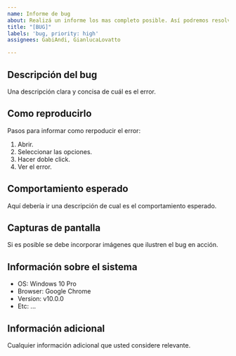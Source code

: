 ```yaml
---
name: Informe de bug
about: Realizá un informe los mas completo posible. Así podremos resolver el problema.
title: "[BUG]"
labels: 'bug, priority: high'
assignees: GabiAndi, GianlucaLovatto

---
```


## Descripción del bug

Una descripción clara y concisa de cuál es el error.

## Como reproducirlo

Pasos para informar como rerpoducir el error:

1. Abrir.
2. Seleccionar las opciones.
3. Hacer doble click.
4. Ver el error.

## Comportamiento esperado

Aquí debería ir una descripción de cual es el comportamiento esperado.

## Capturas de pantalla

Si es posible se debe incorporar imágenes que ilustren el bug en acción.

## Información sobre el sistema

- OS: Windows 10 Pro
- Browser: Google Chrome
- Version: v10.0.0
- Etc: ...

## Información adicional

Cualquier información adicional que usted considere relevante.
